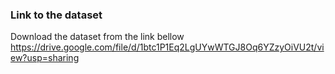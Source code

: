 ### Link to the dataset
Download the dataset from the link bellow
https://drive.google.com/file/d/1btc1P1Eq2LgUYwWTGJ8Oq6YZzyOiVU2t/view?usp=sharing
